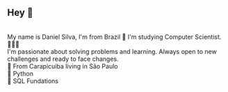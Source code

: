 <h2>Hey 👋</h2>
<br>
My name is Daniel Silva, I'm from Brazil 💚 I'm studying Computer Scientist. 👨🏻‍💻
<br>
I'm passionate about solving problems and learning. Always open to new challenges and ready to face changes.
<br>
📍 From Carapicuiba living in São Paulo
<br>
📘 Python
<br>
📘 SQL Fundations
